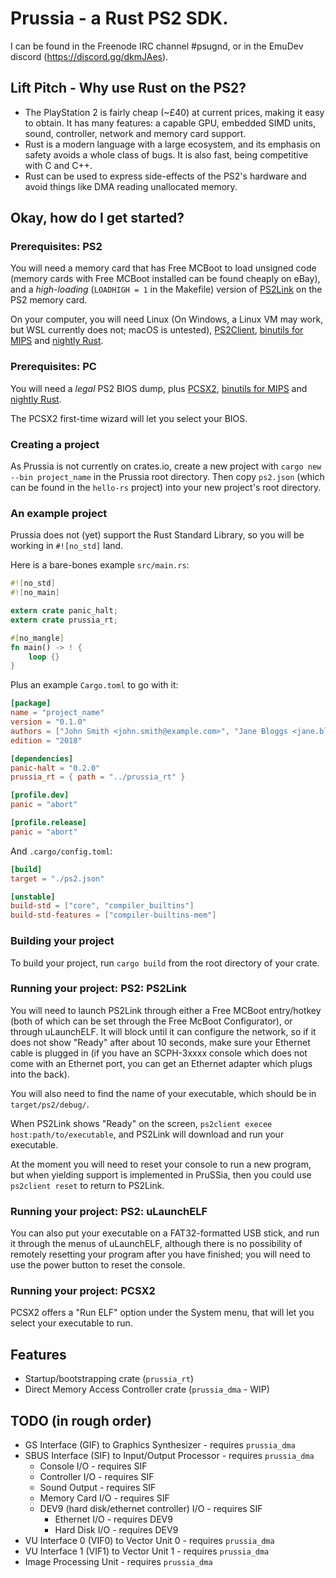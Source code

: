 # Prussia - a Rust PS2 SDK.

I can be found in the Freenode IRC channel #psugnd, or in the EmuDev discord (https://discord.gg/dkmJAes).

## Lift Pitch - Why use Rust on the PS2?

- The PlayStation 2 is fairly cheap (~£40) at current prices, making it easy to obtain. It has many features: a capable GPU, embedded SIMD units, sound, controller, network and memory card support.
- Rust is a modern language with a large ecosystem, and its emphasis on safety avoids a whole class of bugs. It is also fast, being competitive with C and C++.
- Rust can be used to express side-effects of the PS2's hardware and avoid things like DMA reading unallocated memory.

## Okay, how do I get started?

### Prerequisites: PS2

You will need a memory card that has Free MCBoot to load unsigned code (memory cards with Free MCBoot installed can be found cheaply on eBay), and a *high-loading* (`LOADHIGH = 1` in the Makefile) version of [PS2Link](https://github.com/ps2dev/ps2link) on the PS2 memory card.

On your computer, you will need Linux (On Windows, a Linux VM may work, but WSL currently does not; macOS is untested), [PS2Client](https://github.com/ps2dev/ps2client), [binutils for MIPS](https://ftp.gnu.org/gnu/binutils/) and [nightly Rust](https://doc.rust-lang.org/book/appendix-07-nightly-rust.html#rustup-and-the-role-of-rust-nightly).

### Prerequisites: PC

You will need a *legal* PS2 BIOS dump, plus [PCSX2](https://pcsx2.net), [binutils for MIPS](https://ftp.gnu.org/gnu/binutils/) and [nightly Rust](https://doc.rust-lang.org/book/appendix-07-nightly-rust.html#rustup-and-the-role-of-rust-nightly).

The PCSX2 first-time wizard will let you select your BIOS.

### Creating a project

As Prussia is not currently on crates.io, create a new project with `cargo new --bin project_name` in the Prussia root directory. Then copy `ps2.json` (which can be found in the `hello-rs` project) into your new project's root directory.

### An example project

Prussia does not (yet) support the Rust Standard Library, so you will be working in `#![no_std]` land.

Here is a bare-bones example `src/main.rs`:
```rust
#![no_std]
#![no_main]

extern crate panic_halt;
extern crate prussia_rt;

#[no_mangle]
fn main() -> ! {
    loop {}
}
```
Plus an example `Cargo.toml` to go with it:
```toml
[package]
name = "project_name"
version = "0.1.0"
authors = ["John Smith <john.smith@example.com>", "Jane Bloggs <jane.bloggs@example.com>"]
edition = "2018"

[dependencies]
panic-halt = "0.2.0"
prussia_rt = { path = "../prussia_rt" }

[profile.dev]
panic = "abort"

[profile.release]
panic = "abort"
```
And `.cargo/config.toml`:
```toml
[build]
target = "./ps2.json"

[unstable]
build-std = ["core", "compiler_builtins"]
build-std-features = ["compiler-builtins-mem"]
```

### Building your project

To build your project, run `cargo build` from the root directory of your crate.

### Running your project: PS2: PS2Link

You will need to launch PS2Link through either a Free MCBoot entry/hotkey (both of which can be set through the Free McBoot Configurator), or through uLaunchELF. It will block until it can configure the network, so if it does not show "Ready" after about 10 seconds, make sure your Ethernet cable is plugged in (if you have an SCPH-3xxxx console which does not come with an Ethernet port, you can get an Ethernet adapter which plugs into the back).

You will also need to find the name of your executable, which should be in `target/ps2/debug/`.

When PS2Link shows "Ready" on the screen, `ps2client execee host:path/to/executable`, and PS2Link will download and run your executable.

At the moment you will need to reset your console to run a new program, but when yielding support is implemented in PruSSia, then you could use `ps2client reset` to return to PS2Link.

### Running your project: PS2: uLaunchELF

You can also put your executable on a FAT32-formatted USB stick, and run it through the menus of uLaunchELF, although there is no possibility of remotely resetting your program after you have finished; you will need to use the power button to reset the console.

### Running your project: PCSX2

PCSX2 offers a "Run ELF" option under the System menu, that will let you select your executable to run. 

## Features

- Startup/bootstrapping crate (`prussia_rt`)
- Direct Memory Access Controller crate (`prussia_dma` - WIP)

## TODO (in rough order)

- GS Interface (GIF) to Graphics Synthesizer - requires `prussia_dma`
- SBUS Interface (SIF) to Input/Output Processor - requires `prussia_dma`
  - Console I/O - requires SIF
  - Controller I/O - requires SIF
  - Sound Output - requires SIF
  - Memory Card I/O - requires SIF
  - DEV9 (hard disk/ethernet controller) I/O - requires SIF
    - Ethernet I/O - requires DEV9
    - Hard Disk I/O - requires DEV9
- VU Interface 0 (VIF0) to Vector Unit 0 - requires `prussia_dma`
- VU Interface 1 (VIF1) to Vector Unit 1 - requires `prussia_dma`
- Image Processing Unit - requires `prussia_dma`
